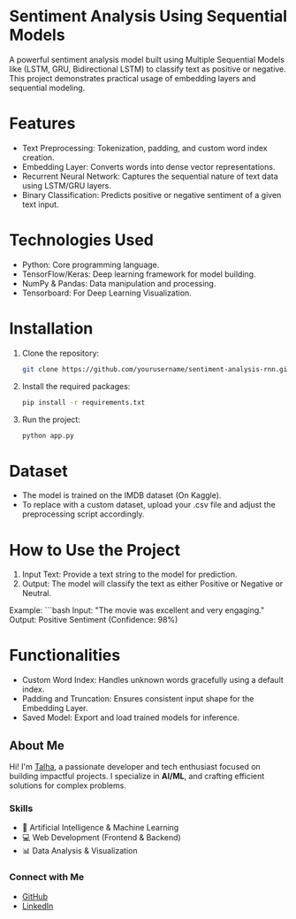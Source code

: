 # **Sentiment Analysis Using Sequential Models**

A powerful sentiment analysis model built using Multiple Sequential Models like (LSTM, GRU, Bidirectional LSTM) to classify text as positive or negative. This project demonstrates practical usage of embedding layers and sequential modeling.

# **Features**

- Text Preprocessing: Tokenization, padding, and custom word index creation.
- Embedding Layer: Converts words into dense vector representations.
- Recurrent Neural Network: Captures the sequential nature of text data using LSTM/GRU layers.
- Binary Classification: Predicts positive or negative sentiment of a given text input.

# **Technologies Used**

- Python: Core programming language.
- TensorFlow/Keras: Deep learning framework for model building.
- NumPy & Pandas: Data manipulation and processing.
- Tensorboard: For Deep Learning Visualization.

# **Installation**

1. Clone the repository:
    ```bash
    git clone https://github.com/yourusername/sentiment-analysis-rnn.git

2. Install the required packages:
   ```bash
   pip install -r requirements.txt

3. Run the project:
   ```bash
   python app.py

# **Dataset**

- The model is trained on the IMDB dataset (On Kaggle).
- To replace with a custom dataset, upload your .csv file and adjust the preprocessing script accordingly.

# **How to Use the Project**

1. Input Text: Provide a text string to the model for prediction.
2. Output: The model will classify the text as either Positive or Negative or Neutral.

Example:
    ```bash
    Input: "The movie was excellent and very engaging."
    Output: Positive Sentiment (Confidence: 98%)

# **Functionalities**

- Custom Word Index: Handles unknown words gracefully using a default index.
- Padding and Truncation: Ensures consistent input shape for the Embedding Layer.
- Saved Model: Export and load trained models for inference.

## **About Me**  

Hi! I'm [Talha](https://github.com/anonymous298), a passionate developer and tech enthusiast focused on building impactful projects. I specialize in **AI/ML**, and crafting efficient solutions for complex problems.  

### **Skills**  
- 🧠 Artificial Intelligence & Machine Learning  
- 💻 Web Development (Frontend & Backend)  
- 📊 Data Analysis & Visualization  

### **Connect with Me**  
- [GitHub](https://github.com/anonymous298)  
- [LinkedIn](https://linkedin.com/in/muhmmad-talha937/)  
